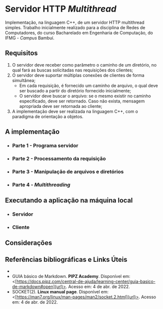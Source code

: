 # Servidor HTTP _Multithread_
Implementação, na linguagem C++, de um servidor HTTP multithread simples.
Trabalho inicialmente realizado para a disciplina de Redes de Computadores, do curso Bacharelado em Engenharia de Computação, do IFMG - _Campus_ Bambuí.


## Requisitos
1. O servidor deve receber como parâmetro o caminho de um diretório, no qual fará as buscas solicitadas nas requisições dos clientes;
2. O servidor deve suportar múltiplas conexões de clientes de forma simultânea;
   * Em cada requisição, é fornecido um caminho de arquivo, o qual deve ser buscado a partir do diretório fornecido inicialmente;
   * O servidor deve buscar o arquivo: se o mesmo existir no caminho especificado, deve ser retornado. Caso não exista, mensagem apropriada deve ser retornada ao cliente;
3. A implementação deve ser realizada na linguagem C++, com o paradigma de orientação a objetos.


## A implementação
* ### Parte 1 - Programa servidor
* ### Parte 2 - Processamento da requisição
* ### Parte 3 - Manipulação de arquivos e diretórios
* ### Parte 4 - _Multithreading_


## Executando a aplicação na máquina local
* ### Servidor
* ### Cliente


## Considerações


## Referências bibliográficas e Links Úteis
  * 
  * GUIA básico de Markdown. **PIPZ Academy**. Disponível em: <[https://docs.pipz.com/central-de-ajuda/learning-center/guia-basico-de-markdown#open](url)>. Acesso em: 4 de abr. de 2022.
  * SOCKET(2). **Linux manual page**. Disponível em: <[https://man7.org/linux/man-pages/man2/socket.2.html](url)>. Acesso em: 4 de abr. de 2022.
